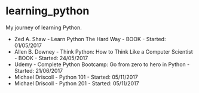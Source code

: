 # learning_python
My journey of learning Python.

- Zed A. Shaw - Learn Python The Hard Way - BOOK - Started: 01/05/2017
- Allen B. Downey - Think Python: How to Think Like a Computer Scientist - BOOK - Started: 24/05/2017
- Udemy - Complete Python Bootcamp: Go from zero to hero in Python - Started: 21/06/2017
- Michael Driscoll - Python 101 - Started: 05/11/2017
- Michael Driscoll - Python 201 - Started: 05/11/2017